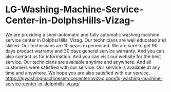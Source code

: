 # LG-Washing-Machine-Service-Center-in-DolphsHills-Vizag-
We are providing a semi-automatic and fully automatic washing machine service center in Dolphs/Hills, Vizag. Our technicians are well educated and skilled. Our technicians are 10 years experienced. We are sure to get 90 days product warranty and 30 days general service warranty. And you can also contact us for information. And you can visit our website for the best service. Our technicians are available anytime and anywhere. And all customers were satisfied with our service. Our service is available at any time and anywhere. We hope you are also satisfied with our service. https://lgwashingmachineservicecenterinvizag.com/lg-washing-machine-service-center-in-dolphhills-vizag/
